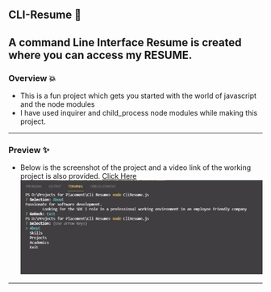 ## CLI-Resume 📨
A command Line Interface Resume is created where you can access my RESUME.
-----------
### Overview 💥
- This is a fun project which gets you started with the world of javascript and the node modules
- I have used inquirer and child_process node modules while making this project.
-----------
### Preview ✨
- Below is the screenshot of the project and a video link of the working project is also provided.
[Click Here](https://drive.google.com/file/d/1gaEoWx26e5OP7yTcfAzwxeNciaXsE0jh/view?usp=sharing) <br/>
![](images/cli-preview.jpeg)

-------------------
